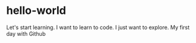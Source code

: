 # hello-world
Let's start learning.
I want to learn to code. I just want to explore. 
My first day with Github
